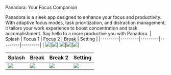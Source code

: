 Panadora: Your Focus Companion

Panadora is a sleek app designed to enhance your focus and productivity.
With adaptive focus modes, task prioritization, and distraction management, 
it tailors your work experience to boost concentration and task accomplishment.
Say hello to a more productive you with Panadora.
| Splash | Focus 1 | Focus 2 | Break | Setting |
|---------|---------|---------|---------|---------|
| <img src="https://github.com/Mina-Zarif/pomodoro/blob/master/panadora%20screenshots/splash_screen_light_mood.jpg"/>|<img src = "https://github.com/Mina-Zarif/pomodoro/blob/master/panadora%20screenshots/home_light_mood.jpg"/>| <img src = "https://github.com/Mina-Zarif/pomodoro/blob/master/panadora%20screenshots/home(2)_light_mood.jpg"/>|<img src ="https://github.com/Mina-Zarif/pomodoro/blob/master/panadora%20screenshots/home(3)_light_mood.jpg"/>|<img src ="https://github.com/Mina-Zarif/pomodoro/blob/master/panadora%20screenshots/setting_screen_light_mood.jpg"/>|



| Splash | Break | Break 2 | Setting |
|---------|---------|---------|---------|
|<img src="https://github.com/Mina-Zarif/pomodoro/blob/master/panadora%20screenshots/splash_screen_dark_mood.jpg"/>|<img src="https://github.com/Mina-Zarif/pomodoro/blob/master/panadora%20screenshots/home_dark_mood.jpg"/>|<img src = "https://github.com/Mina-Zarif/pomodoro/blob/master/panadora%20screenshots/home(2)_dark_mood.jpg"/>|<img src = "https://github.com/Mina-Zarif/pomodoro/blob/master/panadora%20screenshots/setting_screen_dark_mood.jpg"/>|
